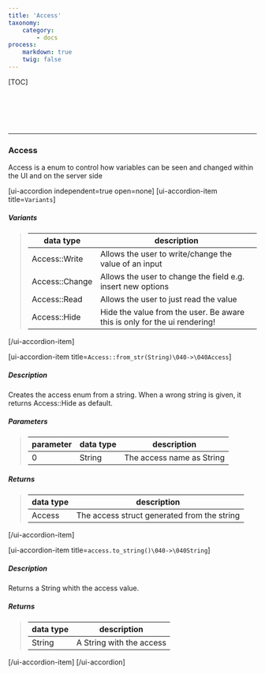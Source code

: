 ```yaml
---
title: 'Access'
taxonomy:
    category:
        - docs
process:
    markdown: true
    twig: false
---
```


[TOC]

<br><br><br><br>

------------------------------------------------------------------------------------------
### Access
Access is a enum to control how variables can be seen and changed within the UI and on the server side

[ui-accordion independent=true open=none]
[ui-accordion-item title=<code>Variants</code>]

##### Variants
> | data type                   | description                                                               |
> |-----------------------------|---------------------------------------------------------------------------|
> | Access::Write               | Allows the user to write/change the value of an input                     |
> | Access::Change              | Allows the user to change the field e.g. insert new options               |
> | Access::Read                | Allows the user to just read the value                                    |
> | Access::Hide                | Hide the value from the user. Be aware this is only for the ui rendering! |

[/ui-accordion-item]

[ui-accordion-item title=<code>Access::from_str(String)\040->\040Access</code>]

##### Description
Creates the access enum from a string. When a wrong string is given, it returns Access::Hide as default.
##### Parameters
> | parameter | data type               | description                                                           |
> |-----------|-------------------------|-----------------------------------------------------------------------|
> | 0         | String                  | The access name as String |
##### Returns
> | data type               | description                                                           |
> |-------------------------|-----------------------------------------------------------------------|
> | Access                  | The access struct generated from the string                           |

[/ui-accordion-item]

[ui-accordion-item title=<code>access.to_string()\040->\040String</code>]

##### Description
Returns a String whith the access value.
##### Returns
> | data type               | description                                                           |
> |-------------------------|-----------------------------------------------------------------------|
> | String                  | A String with the access                                              |

[/ui-accordion-item]
[/ui-accordion]